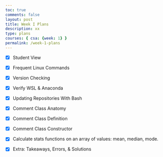 ```yaml
---
toc: true
comments: false
layout: post
title: Week I Plans
description: xx
type: plans
courses: { csa: {week: 1} }
permalink: /week-1-plans
---
```


- [x] Student View
- [x] Frequent Linux Commands
- [x] Version Checking
- [x] Verify WSL & Anaconda
- [x] Updating Repositories With Bash

- [x] Comment Class Anatomy
- [x] Comment Class Definition
- [x] Comment Class Constructor
- [x] Calculate stats functions on an array of values: mean, median, mode.
- [x] Extra: Takeaways, Errors, & Solutions

